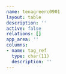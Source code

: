 ```yaml
---
name: tenagreerc0901
layout: table
description: ''
active: false
relations: []
app_area: ''
columns:
- name: tag_ref
  type: char(11)
  description: ''
---
```


